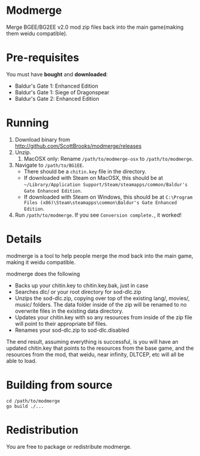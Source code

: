 # Modmerge
Merge BGEE/BG2EE v2.0 mod zip files back into the main game(making them weidu
compatible).

# Pre-requisites

You must have **bought** and **downloaded**:

- Baldur's Gate 1: Enhanced Edition
- Baldur's Gate 1: Siege of Dragonspear
- Baldur's Gate 2: Enhanced Edition

# Running

1. Download binary from http://github.com/ScottBrooks/modmerge/releases
2. Unzip.
   1. MacOSX only: Rename `/path/to/modmerge-osx` to `/path/to/modmerge`.
3. Navigate to `/path/to/BG1EE`.
   - There should be a `chitin.key` file in the directory.
   - If downloaded with Steam on MacOSX, this should be at `~/Library/Application Support/Steam/steamapps/common/Baldur's Gate Enhanced Edition`.
   - If downloaded with Steam on Windows, this should be at `C:\Program Files (x86)\Steam\steamapps\common\Baldur's Gate Enhanced Edition`.
4. Run `/path/to/modmerge`. If you see `Conversion complete.`, it worked!

# Details

modmerge is a tool to help people merge the mod back into the main game, making it weidu compatible.

modmerge does the following
 - Backs up your chitin.key to chitin.key.bak, just in case
 - Searches dlc/ or your root directory for sod-dlc.zip
 - Unzips the sod-dlc.zip, copying over top of the existing lang/, movies/, music/ folders.  The data folder inside of the zip will be renamed to no overwrite files in the existing data directory.
 - Updates your chitin.key with so any resources from inside of the zip file will point to their appropriate bif files.
 - Renames your sod-dlc.zip to sod-dlc.disabled
 
The end result, assuming everything is successful, is you will have an updated chitin.key that points to the resources from the base game, and the resources from the mod, that weidu, near infinity, DLTCEP, etc will all be able to load.

# Building from source

```
cd /path/to/modmerge
go build ./...
```

# Redistribution

You are free to package or redistribute modmerge.
